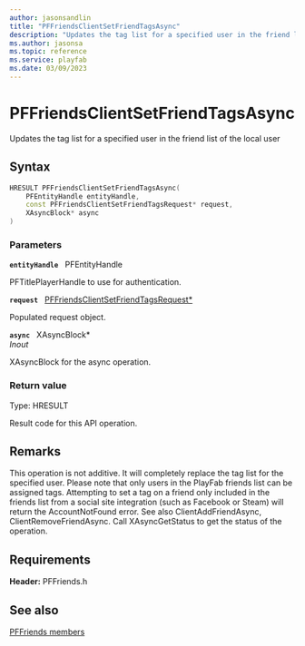 ```yaml
---
author: jasonsandlin
title: "PFFriendsClientSetFriendTagsAsync"
description: "Updates the tag list for a specified user in the friend list of the local user"
ms.author: jasonsa
ms.topic: reference
ms.service: playfab
ms.date: 03/09/2023
---
```


# PFFriendsClientSetFriendTagsAsync  

Updates the tag list for a specified user in the friend list of the local user  

## Syntax  
  
```cpp
HRESULT PFFriendsClientSetFriendTagsAsync(  
    PFEntityHandle entityHandle,  
    const PFFriendsClientSetFriendTagsRequest* request,  
    XAsyncBlock* async  
)  
```  
  
### Parameters  
  
**`entityHandle`** &nbsp; PFEntityHandle  
  
PFTitlePlayerHandle to use for authentication.  
  
**`request`** &nbsp; [PFFriendsClientSetFriendTagsRequest*](../../pffriendstypes/structs/pffriendsclientsetfriendtagsrequest.md)  
  
Populated request object.  
  
**`async`** &nbsp; XAsyncBlock*  
*_Inout_*  
  
XAsyncBlock for the async operation.  
  
  
### Return value
Type: HRESULT
  
Result code for this API operation.
  
## Remarks  
  
This operation is not additive. It will completely replace the tag list for the specified user. Please note that only users in the PlayFab friends list can be assigned tags. Attempting to set a tag on a friend only included in the friends list from a social site integration (such as Facebook or Steam) will return the AccountNotFound error. See also ClientAddFriendAsync, ClientRemoveFriendAsync. Call XAsyncGetStatus to get the status of the operation.
  
## Requirements  
  
**Header:** PFFriends.h
  
## See also  
[PFFriends members](../pffriends_members.md)  

  
  
